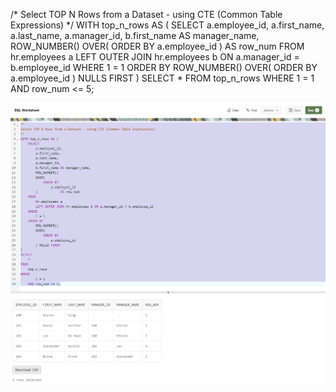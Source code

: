 /*
Select TOP N Rows from a Dataset - using CTE (Common Table Expressions)
*/
WITH top_n_rows AS (
    SELECT
        a.employee_id,
        a.first_name,
        a.last_name,
        a.manager_id,
        b.first_name AS manager_name,
        ROW_NUMBER()
        OVER(
            ORDER BY
                a.employee_id
        )            AS row_num
    FROM
        hr.employees a
        LEFT OUTER JOIN hr.employees b ON a.manager_id = b.employee_id
    WHERE
        1 = 1
    ORDER BY
        ROW_NUMBER()
        OVER(
            ORDER BY
                a.employee_id
        ) NULLS FIRST
)
SELECT
    *
FROM
    top_n_rows
WHERE
        1 = 1
    AND row_num <= 5;


![!](../../../Assets/Oracle/Scenario-Select-Top-N-Rows-From-Data-Set.PNG)    